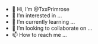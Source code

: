 - 👋 Hi, I’m @TxxPrimrose
- 👀 I’m interested in ...
- 🌱 I’m currently learning ...
- 💞️ I’m looking to collaborate on ...
- 📫 How to reach me ...

<!---
TxxPrimrose/TxxPrimrose is a ✨ special ✨ repository because its `README.md` (this file) appears on your GitHub profile.
You can click the Preview link to take a look at your changes.
--->
